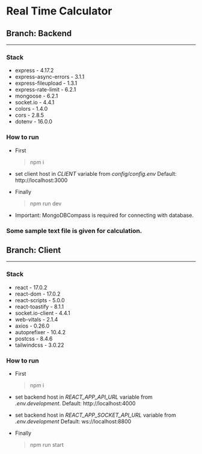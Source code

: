 # Real Time Calculator

## Branch: Backend

---

### Stack

- express - 4.17.2
- express-async-errors - 3.1.1
- express-fileupload - 1.3.1
- express-rate-limit - 6.2.1
- mongoose - 6.2.1
- socket.io - 4.4.1
- colors - 1.4.0
- cors - 2.8.5
- dotenv - 16.0.0

### How to run

- First

  > npm i

- set client host in _CLIENT_ variable from _config/config.env_ Default: http://localhost:3000

- Finally

  > npm run dev

- Important: MongoDBCompass is required for connecting with database.

### Some sample text file is given for calculation.

## Branch: Client

---

### Stack

- react - 17.0.2
- react-dom - 17.0.2
- react-scripts - 5.0.0
- react-toastify - 8.1.1
- socket.io-client - 4.4.1
- web-vitals - 2.1.4
- axios - 0.26.0
- autoprefixer - 10.4.2
- postcss - 8.4.6
- tailwindcss - 3.0.22

### How to run

- First

  > npm i

- set backend host in _REACT_APP_API_URL_ variable from _.env.development_. Default: http://localhost:4000
- set backend host in _REACT_APP_SOCKET_API_URL_ variable from _.env.development_ Default: ws://localhost:8800

- Finally

  > npm run start
